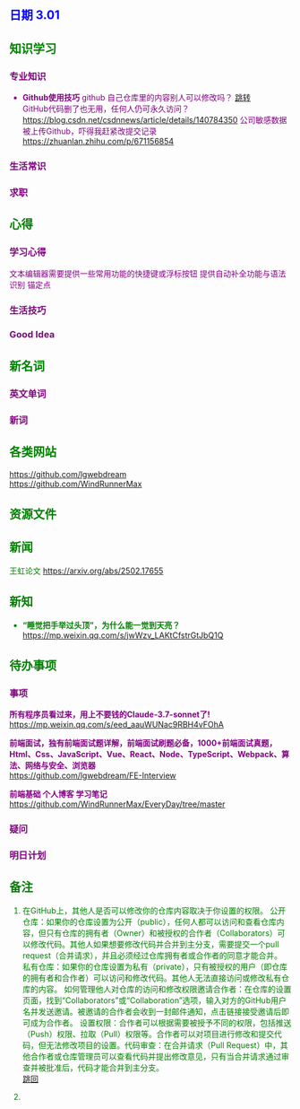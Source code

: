 ## <font color = blue>日期  3.01

## <font color = green>知识学习
### <font color = purple>专业知识
- **Github使用技巧**
github 自己仓库里的内容别人可以修改吗？<a id = "01-01">  [<color>跳转](#01-02)  
GitHub代码删了也无用，任何人仍可永久访问？https://blog.csdn.net/csdnnews/article/details/140784350
公司敏感数据被上传Github，吓得我赶紧改提交记录
https://zhuanlan.zhihu.com/p/671156854
### <font color = purple>生活常识

### <font color = purple>求职

## <font color = green>心得
### <font color = purple>学习心得
文本编辑器需要提供一些常用功能的快捷键或浮标按钮
提供自动补全功能与语法识别
锚定点
### <font color = purple>生活技巧

### <font color = purple>Good Idea

## <font color = green>新名词
### <font color = purple>英文单词

### <font color = purple>新词

## <font color = green>各类网站
https://github.com/lgwebdream  
https://github.com/WindRunnerMax  

## <font color = green>资源文件

## <font color = green>新闻
王虹论文 <https://arxiv.org/abs/2502.17655>

## <font color = green>新知
+ **“睡觉把手举过头顶”，为什么能一觉到天亮？**  
<https://mp.weixin.qq.com/s/jwWzv_LAKtCfstrGtJbQ1Q>

## <font color = green>待办事项
### <font color = purple>事项
 **所有程序员看过来，用上不要钱的Claude-3.7-sonnet了!**  
https://mp.weixin.qq.com/s/eed_aauWUNac9RBH4vFOhA

**前端面试，独有前端面试题详解，前端面试刷题必备，1000+前端面试真题，Html、Css、JavaScript、Vue、React、Node、TypeScript、Webpack、算法、网络与安全、浏览器**  
https://github.com/lgwebdream/FE-Interview

**前端基础 个人博客 学习笔记**  
https://github.com/WindRunnerMax/EveryDay/tree/master


### <font color = purple>疑问

### <font color = purple>明日计划

## <font color = green>备注 
1. <a id="01-02"></a>在GitHub上，其他人是否可以修改你的仓库内容取决于你设置的权限。‌
‌公开仓库‌：如果你的仓库设置为公开（public），任何人都可以访问和查看仓库内容，但只有仓库的拥有者（Owner）和被授权的合作者（Collaborators）可以修改代码。其他人如果想要修改代码并合并到主分支，需要提交一个pull request（合并请求），并且必须经过仓库拥有者或合作者的同意才能合并‌。‌
私有仓库‌：如果你的仓库设置为私有（private），只有被授权的用户（即仓库的拥有者和合作者）可以访问和修改代码。其他人无法直接访问或修改私有仓库的内容‌。
如何管理他人对仓库的访问和修改权限‌邀请合作者‌：在仓库的设置页面，找到“Collaborators”或“Collaboration”选项，输入对方的GitHub用户名并发送邀请。被邀请的合作者会收到一封邮件通知，点击链接接受邀请后即可成为合作者‌。‌
设置权限‌：合作者可以根据需要被授予不同的权限，包括推送（Push）权限、拉取（Pull）权限等。合作者可以对项目进行修改和提交代码，但无法修改项目的设置‌。‌代码审查‌：在合并请求（Pull Request）中，其他合作者或仓库管理员可以查看代码并提出修改意见，只有当合并请求通过审查并被批准后，代码才能合并到主分支‌。<br/>[跳回](#01-01)

2.
<!--stackedit_data:
eyJoaXN0b3J5IjpbMjA1MDk2Njk2MCw3OTYxMjkzMzksMTk3Mz
Q3ODk2MSwtMjY0NDY2MTU1LC03NDY5NDk0MjksMTk5MjI4OTA1
MF19
-->